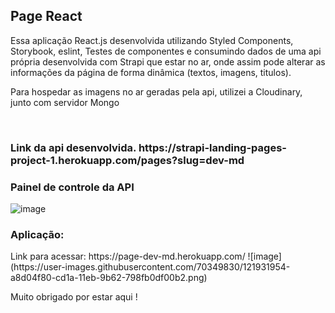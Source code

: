 <h2>Page React</h2>

<p>Essa aplicação React.js desenvolvida utilizando Styled Components, Storybook, eslint, Testes de componentes e consumindo dados de uma api própria desenvolvida com Strapi que estar no ar, onde assim pode alterar as informações da página de forma dinâmica (textos, imagens, titulos).
<p>Para hospedar as imagens no ar geradas pela api, utilizei a Cloudinary, junto com servidor Mongo</p>
<p></p>
 <br>
<h3>Link da api desenvolvida.
https://strapi-landing-pages-project-1.herokuapp.com/pages?slug=dev-md
    
<h3>Painel de controle da API</h3>
    
![image](https://user-images.githubusercontent.com/70349830/121931519-19c33780-cd1a-11eb-873b-c43668ca0877.png)

<h3>Aplicação:</h3>
Link para acessar: https://page-dev-md.herokuapp.com/
![image](https://user-images.githubusercontent.com/70349830/121931954-a8d04f80-cd1a-11eb-9b62-798fb0df00b2.png)
    
Muito obrigado por estar aqui !
  
